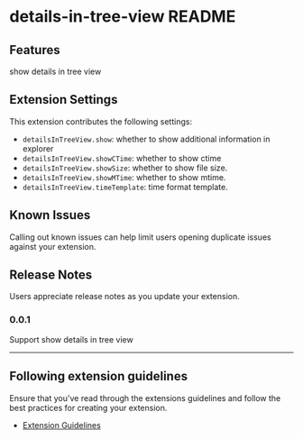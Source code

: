 # details-in-tree-view README

## Features

show details in tree view

## Extension Settings

This extension contributes the following settings:

* `detailsInTreeView.show`: whether to show additional information in explorer
* `detailsInTreeView.showCTime`: whether to show ctime
* `detailsInTreeView.showSize`: whether to show file size.
* `detailsInTreeView.showMTime`: whether to show mtime.
* `detailsInTreeView.timeTemplate`: time format template.

## Known Issues

Calling out known issues can help limit users opening duplicate issues against your extension.

## Release Notes

Users appreciate release notes as you update your extension.

### 0.0.1

Support show details in tree view

---

## Following extension guidelines

Ensure that you've read through the extensions guidelines and follow the best practices for creating your extension.

* [Extension Guidelines](https://code.visualstudio.com/api/references/extension-guidelines)
